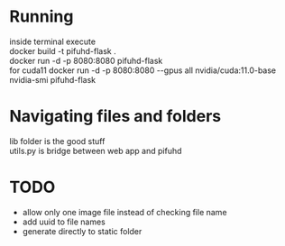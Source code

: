 # Running
inside terminal execute <br />
docker build -t pifuhd-flask . <br />
docker run -d -p 8080:8080 pifuhd-flask <br />
for cuda11 docker run -d -p 8080:8080 --gpus all nvidia/cuda:11.0-base nvidia-smi pifuhd-flask <br />

# Navigating files and folders
lib folder is the good stuff <br />
utils.py is bridge between web app and pifuhd <br />

# TODO
- allow only one image file instead of checking file name <br />
- add uuid to file names <br />
- generate directly to static folder <br />
